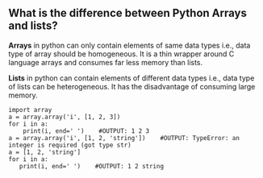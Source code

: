 ## What is the difference between Python Arrays and lists?

**Arrays** in python can only contain elements of same data types i.e., data type of array should be homogeneous. 
It is a thin wrapper around C language arrays and consumes far less memory than lists.

**Lists** in python can contain elements of different data types i.e., data type of lists can be heterogeneous. 
It has the disadvantage of consuming large memory.

```
import array
a = array.array('i', [1, 2, 3])
for i in a:
    print(i, end=' ')    #OUTPUT: 1 2 3
a = array.array('i', [1, 2, 'string'])    #OUTPUT: TypeError: an integer is required (got type str)
a = [1, 2, 'string']
for i in a:
   print(i, end=' ')    #OUTPUT: 1 2 string
```
